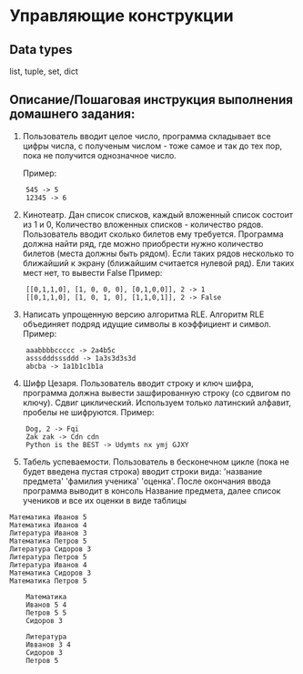 # Управляющие конструкции

## Data types

list, tuple, set, dict

## Описание/Пошаговая инструкция выполнения домашнего задания:

1. Пользователь вводит целое число, программа складывает все цифры числа, с полученым числом - тоже самое и так до тех пор, пока не получится однозначное число.

    Пример:
```
    545 -> 5
    12345 -> 6
```

2. Кинотеатр. Дан список списков, каждый вложенный список состоит из 1 и 0, Количество вложенных списков - количество рядов. Пользователь вводит сколько билетов ему требуется. Программа должна найти ряд, где можно приобрести нужно количество билетов (места должны быть рядом). Если таких рядов несколько то ближайший к экрану (ближайшим считается нулевой ряд). Ели таких мест нет, то вывести False
    Пример:

```
    [[0,1,1,0], [1, 0, 0, 0], [0,1,0,0]], 2 -> 1
    [[0,1,1,0], [1, 0, 1, 0], [1,1,0,1]], 2 -> False
```

3. Написать упрощенную версию алгоритма RLE. Алгоритм RLE объединяет подряд идущие символы в коэффициент и символ.
    Пример:

```
    aaabbbbccccc -> 2a4b5c
    asssdddsssddd -> 1a3s3d3s3d
    abcba -> 1a1b1c1b1a
```

4. Шифр Цезаря. Пользователь вводит строку и ключ шифра, программа должна вывести зашфированную строку (со сдвигом по ключу). Сдвиг циклический. Используем только латинский алфавит, пробелы не шифруются.
    Пример:

```
    Dog, 2 -> Fqi
    Zak zak -> Cdn cdn
    Python is the BEST -> Udymts nx ymj GJXY
```

5. Табель успеваемости. Пользователь в бесконечном цикле (пока не будет введена пустая строка) вводит строки вида: 'название предмета' 'фамилия ученика' 'оценка'. После окончания ввода программа выводит в консоль Название предмета, далее список учеников и все их оценки в виде таблицы

```
Математика Иванов 5
Математика Иванов 4
Литература Иванов 3
Математика Петров 5
Литература Сидоров 3
Литература Петров 5
Литература Иванов 4
Математика Сидоров 3
Математика Петров 5

    Математика
    Иванов 5 4
    Петров 5 5
    Сидоров 3

    Литература
    Ивванов 3 4
    Сидоров 3
    Петров 5
```
